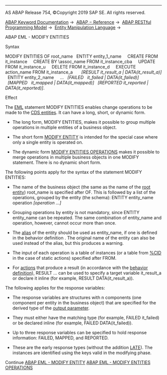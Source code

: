   

* * *

AS ABAP Release 754, ©Copyright 2019 SAP SE. All rights reserved.

[ABAP Keyword Documentation](javascript:call_link\('abenabap.htm'\)) →  [ABAP − Reference](javascript:call_link\('abenabap_reference.htm'\)) →  [ABAP RESTful Programming Model](javascript:call_link\('abenrestful_abap_programming.htm'\)) →  [Entity Manipulation Language](javascript:call_link\('abeneml.htm'\)) → 

ABAP EML - MODIFY ENTITIES

Syntax

MODIFY ENTITIES OF root\_name
  ENTITY entity\_1\_name
    CREATE FROM it\_instance
    CREATE BY \\assoc\_name FROM it\_instance\_cba
    UPDATE FROM it\_instance\_u
    DELETE FROM it\_instance\_d
    EXECUTE action\_name FROM it\_instance\_a
      *\[*RESULT it\_result\_a *|* DATA(it\_result\_a)*\]*
  ENTITY entity\_2\_name
    ...
  *\[*FAILED   it\_failed *|* DATA(it\_failed)*\]*
  *\[*MAPPED   it\_mapped *|* DATA(it\_mapped)*\]*
  *\[*REPORTED it\_reported *|* DATA(it\_reported)*\]*.

Effect

The [EML](javascript:call_link\('abeneml.htm'\)) statement MODIFY ENTITIES enables change operations to be made to the [CDS entities](javascript:call_link\('abencds_entity_glosry.htm'\) "Glossary Entry"). It can have a long, short, or dynamic form.

-   The long form, MODIFY ENTITIES, makes it possible to group multiple operations in multiple entities of a business object.

-   The short form [MODIFY ENTITY](javascript:call_link\('abeneml_modify_entity.htm'\)) is intended for the special case where only a single entity is operated on.

-   The dynamic form [MODIFY ENTITIES OPERATIONS](javascript:call_link\('abeneml_modify_entities_op.htm'\)) makes it possible to merge operations in multiple business objects in one MODIFY statement. There is no dynamic short form.

The following points apply for the syntax of the statement MODIFY ENTITIES:

-   The name of the business object (the same as the name of the [root entity](javascript:call_link\('abenroot_entity_glosry.htm'\) "Glossary Entry")) root\_name is specified after OF. This is followed by a list of the operations, grouped by the entity (the schema):
    ENTITY entity\_name operation *\[*operation ...*\]*

-   Grouping operations by entity is not mandatory, since ENTITY entity\_name can be repeated. The same combination of entity\_name and operation, however, cannot occur more than once.

-   The [alias](javascript:call_link\('abenbdl_alias.htm'\)) of the entity should be used as entity\_name, if one is defined in the behavior definition . The original name of the entity can also be used instead of the alias, but this produces a warning.

-   The input of each operation is a table of instances (or a table from [%CID](javascript:call_link\('abencomponents_derived_types.htm'\)) in the case of static actions) specified after FROM.

-   For [actions](javascript:call_link\('abenbdl_action.htm'\)) that produce a result (in accordance with the [behavior definition](javascript:call_link\('abenabap_behavior_definitions.htm'\))), RESULT ... can be used to specify a target variable it\_result\_a or declare it inline (for example, RESULT DATA(it\_result\_a)).

The following applies for the response variables:

-   The response variables are structures with n components (one component per entity in the business object) that are specified for the derived type of the [output parameter](javascript:call_link\('abenrpm_export_parameters.htm'\)).

-   They must either have the matching type (for example, FAILED it\_failed) or be declared inline (for example, FAILED DATA(it\_failed)).

-   Up to three response variables can be specified to hold response information: FAILED, MAPPED, and REPORTED.

-   These are the early response types (without the addition [LATE](javascript:call_link\('abenbdl_late_numbering.htm'\))). The instances are identified using the keys valid in the modifying phase.

Continue
[ABAP EML - MODIFY ENTITY](javascript:call_link\('abeneml_modify_entity.htm'\))
[ABAP EML - MODIFY ENTITIES OPERATIONS](javascript:call_link\('abeneml_modify_entities_op.htm'\))